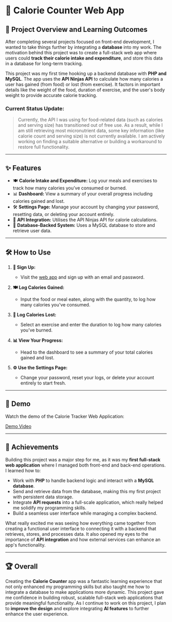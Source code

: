 # 🍎 Calorie Counter Web App

## 🚀 Project Overview and Learning Outcomes

After completing several projects focused on front-end development, I wanted to take things further by integrating a **database** into my work. The motivation behind this project was to create a full-stack web app where users could **track their calorie intake and expenditure**, and store this data in a database for long-term tracking.

This project was my first time hooking up a backend database with **PHP and MySQL**. The app uses the **API Ninjas API** to calculate how many calories a user has gained (from food) or lost (from exercise). It factors in important details like the weight of the food, duration of exercise, and the user's body weight to provide accurate calorie tracking.

### Current Status Update:

> Currently, the API I was using for food-related data (such as calories and serving size) has transitioned out of free use. As a result, while I am still retrieving most micronutrient data, some key information (like calorie count and serving size) is not currently available. I am actively working on finding a suitable alternative or building a workaround to restore full functionality.

---

## ✨ Features

- 🍽️ **Calorie Intake and Expenditure:** Log your meals and exercises to track how many calories you’ve consumed or burned.
- 📊 **Dashboard:** View a summary of your overall progress including calories gained and lost.
- 🛠️ **Settings Page:** Manage your account by changing your password, resetting data, or deleting your account entirely.
- 🔄 **API Integration:** Utilises the API Ninjas API for calorie calculations.
- 🔗 **Database-Backed System:** Uses a MySQL database to store and retrieve user data.

---

## 🛠️ How to Use

1. **🔑 Sign Up:** 
   - Visit the [web app](https://mycaloriecounterwebapp.online/) and sign up with an email and password.
   
2. **🍽️ Log Calories Gained:**
   - Input the food or meal eaten, along with the quantity, to log how many calories you've consumed.

3. **🏃 Log Calories Lost:**
   - Select an exercise and enter the duration to log how many calories you’ve burned.

4. **📊 View Your Progress:**
   - Head to the dashboard to see a summary of your total calories gained and lost.

5. **⚙️ Use the Settings Page:**
   - Change your password, reset your logs, or delete your account entirely to start fresh.

---

## 🎥 Demo

Watch the demo of the Calorie Tracker Web Application:

[Demo Video](https://mycaloriecounterwebapp.online/)

---

## 🎯 Achievements

Building this project was a major step for me, as it was my **first full-stack web application** where I managed both front-end and back-end operations. I learned how to:
- Work with **PHP** to handle backend logic and interact with a **MySQL database**.
- Send and retrieve data from the database, making this my first project with persistent data storage.
- Integrate **API requests** into a full-scale application, which really helped me solidify my programming skills.
- Build a seamless user interface while managing a complex backend.

What really excited me was seeing how everything came together from creating a functional user interface to connecting it with a backend that retrieves, stores, and processes data. It also opened my eyes to the importance of **API integration** and how external services can enhance an app's functionality.

---

## 🏆 Overall

Creating the **Calorie Counter** app was a fantastic learning experience that not only enhanced my programming skills but also taught me how to integrate a database to make applications more dynamic. This project gave me confidence in building robust, scalable full-stack web applications that provide meaningful functionality. As I continue to work on this project, I plan to **improve the design** and explore integrating **AI features** to further enhance the user experience.
